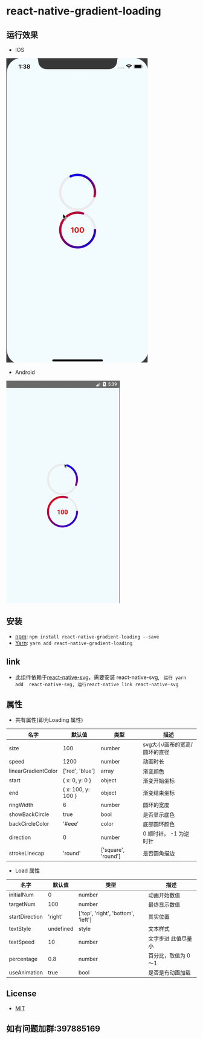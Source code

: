 # react-native-gradient-loading
## 运行效果

* IOS
<img alt="react-native-gradient-loading" src="https://raw.githubusercontent.com/DaiYz/react-native-gradient-loading/master/screenshots/1.gif" width="374" height="806" />


* Android
<img alt="react-native-gradient-loading" src="https://raw.githubusercontent.com/DaiYz/react-native-gradient-loading/master/screenshots/2.gif" width="300" height="589" />

## 安装
* [npm](https://www.npmjs.com/#getting-started): `npm install react-native-gradient-loading --save`
* [Yarn](https://yarnpkg.com/): `yarn add react-native-gradient-loading`

## link

* 此组件依赖于[react-native-svg](https://github.com/react-native-community/react-native-svg)，需要安装 react-native-svg, 
` 运行 yarn add  react-native-svg,
  运行react-native link react-native-svg`
  
 ## 属性
 
 * 共有属性(即为Loading 属性)
 
 名字 | 默认值  | 类型 |描述
 ----- |  ------- | ------- |-----
 size | 100 | number |svg大小/画布的宽高/圆环的直径
 speed | 1200 | number | 动画时长
 linearGradientColor | ['red', 'blue']| array | 渐变颜色
 start | { x: 0, y: 0 } | object | 渐变开始坐标
 end | { x: 100, y: 100 } | object | 渐变结束坐标
 ringWidth | 6 | number | 圆环的宽度
 showBackCircle | true | bool | 是否显示底色
 backCircleColor | '#eee' | color | 底部圆环颜色
 direction | 0 | number | 0 顺时针， -1 为逆时针
 strokeLinecap | 'round' | ['square', 'round'] | 是否圆角描边
 
 * Load 属性
 
 名字 | 默认值  | 类型 |描述
 ----- |  ------- | ------- |-----
 initialNum | 0 | number | 动画开始数值
 targetNum | 100 | number | 最终显示数值
 startDirection | 'right' | ['top', 'right', 'bottom', 'left'] | 其实位置
 textStyle |  undefined | style | 文本样式
 textSpeed | 10 | number | 文字步进 此值尽量小
 percentage | 0.8 | number | 百分比，取值为 0～1
 useAnimation | true | bool | 是否是有动画加载
 
 ## License
 * [MIT](LICENSE)
 
 ## 如有问题加群:397885169
